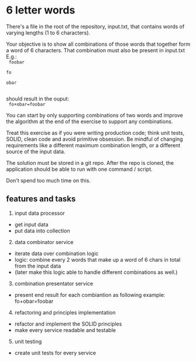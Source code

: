 # 6 letter words
There's a file in the root of the repository, input.txt, that contains words of varying lengths (1 to 6 characters).

Your objective is to show all combinations of those words that together form a word of 6 characters. That combination must also be present in input.txt
E.g.:  
<code>
foobar  
fo  
obar  
</code>

should result in the ouput:  
<code>
fo+obar=foobar
</code>

You can start by only supporting combinations of two words and improve the algorithm at the end of the exercise to support any combinations.

Treat this exercise as if you were writing production code; think unit tests, SOLID, clean code and avoid primitive obsession. Be mindful of changing requirements like a different maximum combination length, or a different source of the input data.

The solution must be stored in a git repo. After the repo is cloned, the application should be able to run with one command / script.

Don't spend too much time on this.

## features and tasks

1. input data processor
  - get input data
  - put data into collection

2. data combinator service
  - iterate data over combination logic
  - logic: combine every 2 words that make up a word of 6 chars in total from the input data
  - (later make this logic able to handle different combinations as well.)

3. combination presentator service
  - present end result for each combiantion as following example: fo+obar=foobar

4. refactoring and principles implementation
  - refactor and implement the SOLID principles
  - make every service readable and testable

5. unit testing
  - create unit tests for every service
